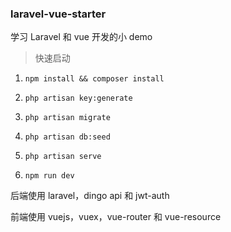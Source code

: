 ### laravel-vue-starter

学习 Laravel 和 vue 开发的小 demo

> 快速启动

1. `npm install && composer install`

2. `php artisan key:generate`

3. `php artisan migrate`

4. `php artisan db:seed`

5. `php artisan serve`

6. `npm run dev` 

后端使用 laravel，dingo api 和 jwt-auth

前端使用 vuejs，vuex，vue-router 和 vue-resource
